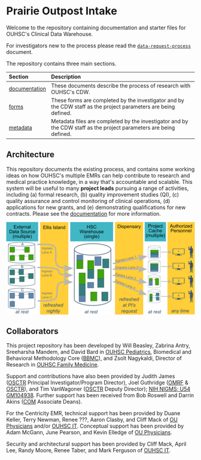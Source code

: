 Prairie Outpost Intake
===============================================

Welcome to the repository containing documentation and starter files for OUHSC's Clinical Data Warehouse.

For investigators new to the process please read the   [`data-request-process`](data-request-process.csv) document.

The repository contains three main sections.

| Section | Description |
| :------ | :---------- |
| [documentation](./documentation/) | These documents describe the process of research with OUHSC's CDW. |
| [forms](./forms/) | These forms are completed by the investigator and by the CDW staff as the project parameters are being defined.  |
| [metadata](./metadata/) | Metadata files are completed by the investigator and by the CDW staff as the project parameters are being defined. |


Architecture
--------------------------------
This repository documents the existing process, and contains some working ideas on how OUHSC's multiple EMRs can help contribute to research and medical practice knowledge, in a way that's accountable and scalable.  This system will be useful to many **project leads** pursuing a range of activities, including (a) formal research, (b) quality improvement studies (QI), (c) quality assurance and control monitoring of clinical operations, (d) applications for new grants, and (e) demonstrating qualifications for new contracts.  Please see the [documentation](./documentation/) for more information.

<img src="./documentation/architecture/images/global.png" style="width: 2000px;"/>

Collaborators
--------------------------------
This project repository has been developed by Will Beasley, Zabrina Antry, Sreeharsha Mandem, and David Bard in [OUHSC Pediatrics](http://www.oumedicine.com/pediatrics), Biomedical and Behavioral Methodology Core ([BBMC](http://www.ouhsc.edu/BBMC/)), and Zsolt Nagykaldi, Director of Research in [OUHSC Family Medicine](http://www.oumedicine.com/familymedicine).

Support and contributions have also been provided by Judith James ([OSCTR](http://osctr.ouhsc.edu/) Principal Investigator/Program Director), Joel Guthridge ([OMRF](http://omrf.org/) & [OSCTR](http://osctr.ouhsc.edu/)), and Tim VanWagoner ([OSCTR](http://osctr.ouhsc.edu/) Deputy Director); [NIH NIGMS; U54 GM104938](http://grantome.com/grant/NIH/U54-GM104938).  Further support has been received from Bob Roswell and Darrin Akins ([COM](http://www.oumedicine.com/collegeofmedicine) Associate Deans).

For the Centricity EMR, technical support has been provided by Duane Keller, Terry Newman, Renee ???, Aaron Clasby, and Cliff Mack of [OU Physicians](https://www.oumedicine.com/ouphysicians) and/or [OUHSC IT](http://it.ouhsc.edu/).  Conceptual support has been provided by Adam McGann, June Pearson, and Kevin Elledge of [OU Physicians](https://www.oumedicine.com/ouphysicians).

Security and architectural support has been provided by Cliff Mack, April Lee, Randy Moore, Renee Taber, and Mark Ferguson of [OUHSC IT](http://it.ouhsc.edu/).

